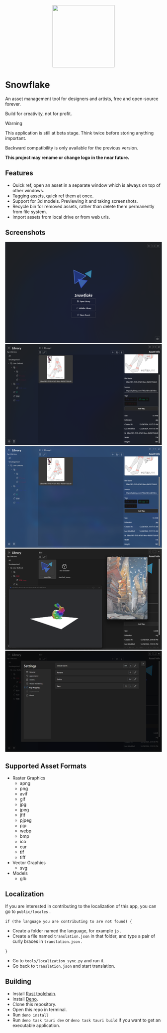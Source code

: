<div style="display: flex; justify-content: center; width: 100%">
    <image src="./src-tauri/icons/snowflake.svg" width="200px" height="200px"/>
</div>

# Snowflake

An asset management tool for designers and artists, free and open-source forever.

Build for creativity, not for profit.

> [!WARNING]
> This application is still at beta stage. Think twice before storing anything important.
>
> Backward compatibility is only available for the previous version.
>
> **This project may rename or change logo in the near future.**

## Features

- Quick ref, open an asset in a separate window which is always on top of other windows.
- Tagging assets, quick ref them at once.
- Support for 3d models. Previewing it and taking screenshots.
- Recycle bin for removed assets, rather than delete them permanently from file system.
- Import assets from local drive or from web urls.

## Screenshots

![](readme-media/startup.png)
![](readme-media/library.png)
![](readme-media/acrylic.png)
![](readme-media/quickref.png)
![](readme-media/settings.png)

## Supported Asset Formats

- Raster Graphics
  - apng
  - png
  - avif
  - gif
  - jpg
  - jpeg
  - jfif
  - pjpeg
  - pjp
  - webp
  - bmp
  - ico
  - cur
  - tif
  - tiff
- Vector Graphics
  - svg
- Models
  - glb

## Localization

If you are interested in contributing to the localization of this app, you can go to `public/locales` .

`if (the language you are contributing to are not found) {`

- Create a folder named the language, for example `jp` .
- Create a file named `translation.json` in that folder, and type a pair of curly braces in `translation.json` .

`}`

- Go to `tools/localization_sync.py` and run it.
- Go back to `translation.json` and start translation.

## Building

- Install [Rust toolchain](https://www.rust-lang.org/).
- Install [Deno](https://deno.com/).
- Clone this repository.
- Open this repo in terminal.
- Run `deno install`
- Run `deno task tauri dev` or `deno task tauri build` if you want to get an executable application.
